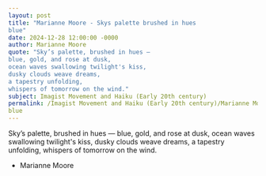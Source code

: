 ```yaml
---
layout: post
title: "Marianne Moore - Skys palette brushed in hues 
blue"
date: 2024-12-28 12:00:00 -0000
author: Marianne Moore
quote: "Sky’s palette, brushed in hues —
blue, gold, and rose at dusk,
ocean waves swallowing twilight's kiss,
dusky clouds weave dreams,
a tapestry unfolding,
whispers of tomorrow on the wind."
subject: Imagist Movement and Haiku (Early 20th century)
permalink: /Imagist Movement and Haiku (Early 20th century)/Marianne Moore/Marianne Moore - Skys palette brushed in hues 
blue
---
```


Sky’s palette, brushed in hues —
blue, gold, and rose at dusk,
ocean waves swallowing twilight's kiss,
dusky clouds weave dreams,
a tapestry unfolding,
whispers of tomorrow on the wind.

- Marianne Moore
